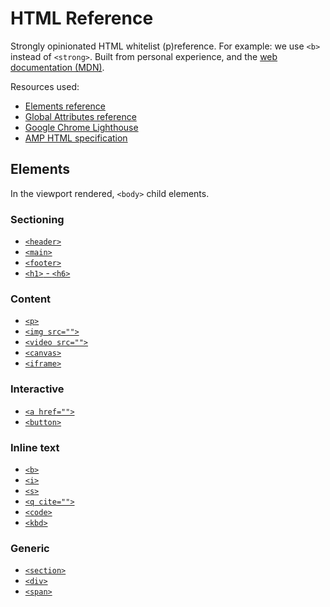 # HTML Reference

Strongly opinionated HTML whitelist (p)reference. For example: we use `<b>` instead of `<strong>`. Built from personal experience, and the [web documentation (MDN)](https://developer.mozilla.org/en-US/docs/Web#web_technology_references).

Resources used:

- [Elements reference](https://developer.mozilla.org/en-US/docs/Web/HTML/Element)
- [Global Attributes reference](https://developer.mozilla.org/en-US/docs/Web/HTML/Global_attributes)
- [Google Chrome Lighthouse](https://github.com/GoogleChrome/lighthouse#readme)
- [AMP HTML specification](https://amp.dev/documentation/guides-and-tutorials/learn/spec/amphtml/)

## Elements

In the viewport rendered, `<body>` child elements.

### Sectioning

- [`<header>`](https://developer.mozilla.org/en-US/docs/Web/HTML/Element/header)
- [`<main>`](https://developer.mozilla.org/en-US/docs/Web/HTML/Element/main)
- [`<footer>`](https://developer.mozilla.org/en-US/docs/Web/HTML/Element/footer)
- [`<h1>` - `<h6>`](https://developer.mozilla.org/en-US/docs/Web/HTML/Element/Heading_Elements)

### Content

- [`<p>`](https://developer.mozilla.org/en-US/docs/Web/HTML/Element/p)
- [`<img src="">`](https://developer.mozilla.org/en-US/docs/Web/HTML/Element/img)
- [`<video src="">`](https://developer.mozilla.org/en-US/docs/Web/HTML/Element/video)
- [`<canvas>`](https://developer.mozilla.org/en-US/docs/Web/HTML/Element/canvas)
- [`<iframe>`](https://developer.mozilla.org/en-US/docs/Web/HTML/Element/iframe)

### Interactive

- [`<a href="">`](https://developer.mozilla.org/en-US/docs/Web/HTML/Element/a)
- [`<button>`](https://developer.mozilla.org/en-US/docs/Web/HTML/Element/button)

### Inline text

- [`<b>`](https://developer.mozilla.org/en-US/docs/Web/HTML/Element/b)
- [`<i>`](https://developer.mozilla.org/en-US/docs/Web/HTML/Element/i)
- [`<s>`](https://developer.mozilla.org/en-US/docs/Web/HTML/Element/i)
- [`<q cite="">`](https://developer.mozilla.org/en-US/docs/Web/HTML/Element/q)
- [`<code>`](https://developer.mozilla.org/en-US/docs/Web/HTML/Element/code)
- [`<kbd>`](https://developer.mozilla.org/en-US/docs/Web/HTML/Element/kdb)

### Generic

- [`<section>`](https://developer.mozilla.org/en-US/docs/Web/HTML/Element/section)
- [`<div>`](https://developer.mozilla.org/en-US/docs/Web/HTML/Element/div)
- [`<span>`](https://developer.mozilla.org/en-US/docs/Web/HTML/Element/span)
